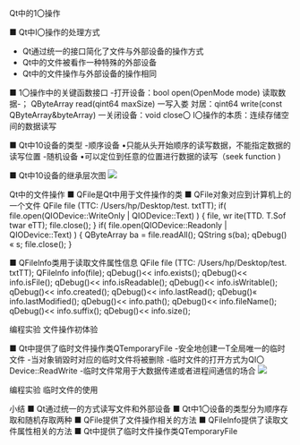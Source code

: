 Qt中的1〇操作

■ Qt中I〇操作的处理方式
- Qt通过统一的接口简化了文件与外部设备的操作方式
- Qt中的文件被看作一种特殊的外部设备
- Qt中的文件操作与外部设备的操作相同

■ 1〇操作中的关键函数接口
-打开设备：bool open(OpenMode mode)
读取数据-； QByteArray read(qint64 maxSize)
一写入娄 対居：qint64 write(const QByteArray&byteArray)
一关闭设备：void close〇
I〇操作的本质：连续存储空间的数据读写

■ Qt中10设备的类型
-顺序设备
•只能从头开始顺序的读写数据，不能指定数据的读写位置
-随机设备
•可以定位到任意的位置进行数据的读写（seek function )

■ Qt中10设备的继承层次图
![](_v_images_/.png)

Qt中的文件操作
■ QFile是Qt中用于文件操作的类
■ QFile对象对应到计算机上的一个文件
QFile file (TTC: /Users/hp/Desktop/test. txtTT);
if( file.open(QIODevice::WriteOnly | QIODevice::Text) ) {
file, wr ite(TTD. T.Sof twar eTT);
file.close();
}
if( file.open(QIODevice::Readonly | QIODevice::Text) ) {
QByteArray ba = file.readAll();
QString s(ba);
qDebug() « s;
file.close();
}

■ QFilelnfo类用于读取文件属性信息
QFile file (TTC: /Users/hp/Desktop/test. txtTT);
QFilelnfo info(file);
qDebug()<< info.exists();
qDebug()<< info.isFile();
qDebug()<< info.isReadable();
qDebug()<< info.isWritable();
qDebug()<< info.created();
qDebug()<< info.lastRead();
qDebug()« info.lastModified();
qDebug()<< info.path();
qDebug()<< info.fileName();
qDebug()<< info.suffix();
qDebug()<< info.size();


编程实验 文件操作初体验

■ Qt中提供了临时文件操作类QTemporaryFile
-安全地创建一T全局唯一的临时文件
-当对象销毀时对应的临时文件将被删除
-临时文件的打开方式为QI〇Device::ReadWrite
-临时文件常用于大数据传递或者进程间通信的场合
![](_v_images_/.png)

编程实验 临时文件的使用

小结
■ Qt通过统一的方式读写文件和外部设备
■ Qt中1〇设备的类型分为顺序存取和随机存取两种
■ QFile提供了文件操作相关的方法
■ QFilelnfo提供了读取文件属性相关的方法
■ Qt中提供了临时文件操作类QTemporaryFile

